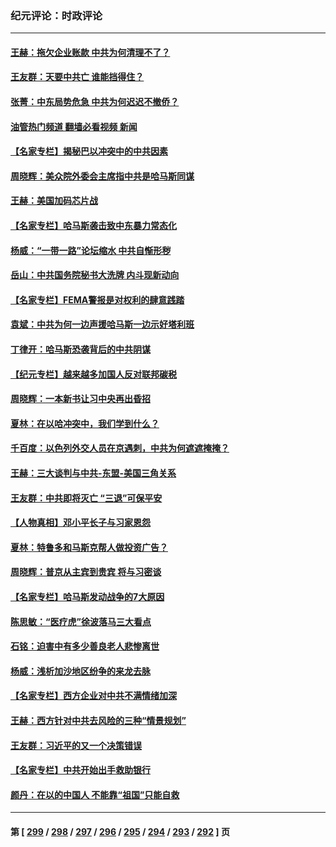 ### 纪元评论：时政评论
---
#### [王赫：拖欠企业账款 中共为何清理不了？](../../pages/nsc1025/n14099271.md?10210330) 
#### [王友群：天要中共亡 谁能挡得住？](../../pages/nsc1025/n14099172.md?10210330) 
#### [张菁：中东局势危急 中共为何迟迟不撤侨？](../../pages/nsc1025/n14098940.md?10210330) 
#### [油管热门频道 翻墙必看视频 新闻](ok?10210330)
#### [【名家专栏】揭秘巴以冲突中的中共因素](../../pages/nsc1025/n14097956.md?10210330) 
#### [周晓辉：美众院外委会主席指中共是哈马斯同谋](../../pages/nsc1025/n14098535.md?10210330) 
#### [王赫：美国加码芯片战](../../pages/nsc1025/n14098393.md?10210330) 
#### [【名家专栏】哈马斯袭击致中东暴力常态化](../../pages/nsc1025/n14097204.md?10210330) 
#### [杨威：“一带一路”论坛缩水 中共自惭形秽](../../pages/nsc1025/n14097421.md?10210330) 
#### [岳山：中共国务院秘书大洗牌 内斗现新动向](../../pages/nsc1025/n14097771.md?10210330) 
#### [【名家专栏】FEMA警报是对权利的肆意践踏](../../pages/nsc1025/n14097207.md?10210330) 
#### [袁斌：中共为何一边声援哈马斯一边示好塔利班](../../pages/nsc1025/n14097864.md?10210330) 
#### [丁律开：哈马斯恐袭背后的中共阴谋](../../pages/nsc1025/n14097763.md?10210330) 
#### [【纪元专栏】越来越多加国人反对联邦碳税](../../pages/nsc1025/n14097357.md?10210330) 
#### [周晓辉：一本新书让习中央再出昏招](../../pages/nsc1025/n14097320.md?10210330) 
#### [夏林：在以哈冲突中，我们学到什么？](../../pages/nsc1025/n14096689.md?10210330) 
#### [千百度：以色列外交人员在京遇刺，中共为何遮遮掩掩？](../../pages/nsc1025/n14096976.md?10210330) 
#### [王赫：三大谈判与中共-东盟-美国三角关系](../../pages/nsc1025/n14096703.md?10210330) 
#### [王友群：中共即将灭亡 “三退”可保平安](../../pages/nsc1025/n14096695.md?10210330) 
#### [【人物真相】邓小平长子与习家恩怨](../../pages/nsc1025/n14096619.md?10210330) 
#### [夏林：特鲁多和马斯克帮人做投资广告？](../../pages/nsc1025/n14096610.md?10210330) 
#### [周晓辉：普京从主宾到贵宾 将与习密谈](../../pages/nsc1025/n14096467.md?10210330) 
#### [【名家专栏】哈马斯发动战争的7大原因](../../pages/nsc1025/n14096468.md?10210330) 
#### [陈思敏：“医疗虎”徐波落马三大看点](../../pages/nsc1025/n14096374.md?10210330) 
#### [石铭：迫害中有多少善良老人悲惨离世](../../pages/nsc1025/n14096322.md?10210330) 
#### [杨威：浅析加沙地区纷争的来龙去脉](../../pages/nsc1025/n14095911.md?10210330) 
#### [【名家专栏】西方企业对中共不满情绪加深](../../pages/nsc1025/n14094676.md?10210330) 
#### [王赫：西方针对中共去风险的三种“情景规划”](../../pages/nsc1025/n14095519.md?10210330) 
#### [王友群：习近平的又一个决策错误](../../pages/nsc1025/n14095449.md?10210330) 
#### [【名家专栏】中共开始出手救助银行](../../pages/nsc1025/n14091469.md?10210330) 
#### [颜丹：在以的中国人 不能靠“祖国”只能自救](../../pages/nsc1025/n14095404.md?10210330) 

---
#### 第 [ [299](./299.md?10210330) / [298](./298.md?10210330) / [297](./297.md?10210330) / [296](./296.md?10210330) / [295](./295.md?10210330) / [294](./294.md?10210330) / [293](./293.md?10210330) / [292](./292.md?10210330) ] 页
